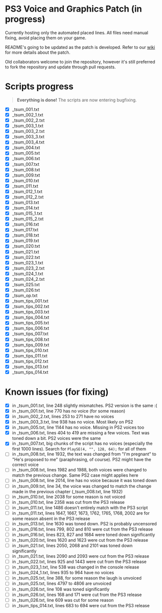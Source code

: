 # PS3 Voice and Graphics Patch (in progress)

Currently hosting only the automated placed lines. All files need manual fixing, avoid placing them on your game.

README's going to be updated as the patch is developed. Refer to our [wiki](https://github.com/07th-mod/guide/wiki) for more details about the patch.

Old collaborators welcome to join the repository, however it's still preferred to fork the repository and update through pull requests.

# Scripts progress

> **Everything is done!** The scripts are now entering bugfixing.

- [x] _tsum_001.txt
- [x] _tsum_002_1.txt
- [x] _tsum_002_2.txt
- [x] _tsum_003_1.txt
- [x] _tsum_003_2.txt
- [x] _tsum_003_3.txt
- [x] _tsum_003_4.txt
- [x] _tsum_004.txt
- [x] _tsum_005.txt
- [x] _tsum_006.txt
- [x] _tsum_007.txt
- [x] _tsum_008.txt
- [x] _tsum_009.txt
- [x] _tsum_010.txt
- [x] _tsum_011.txt
- [x] _tsum_012_1.txt
- [x] _tsum_012_2.txt
- [x] _tsum_013.txt
- [x] _tsum_014.txt
- [x] _tsum_015_1.txt
- [x] _tsum_015_2.txt
- [x] _tsum_016.txt
- [x] _tsum_017.txt
- [x] _tsum_018.txt
- [x] _tsum_019.txt
- [x] _tsum_020.txt
- [x] _tsum_021.txt
- [x] _tsum_022.txt
- [x] _tsum_023_1.txt
- [x] _tsum_023_2.txt
- [x] _tsum_024_1.txt
- [x] _tsum_024_2.txt
- [x] _tsum_025.txt
- [x] _tsum_026.txt
- [x] _tsum_op.txt
- [x] _tsum_tips_001.txt
- [x] _tsum_tips_002.txt
- [x] _tsum_tips_003.txt
- [x] _tsum_tips_004.txt
- [x] _tsum_tips_005.txt
- [x] _tsum_tips_006.txt
- [x] _tsum_tips_007.txt
- [x] _tsum_tips_008.txt
- [x] _tsum_tips_009.txt
- [x] _tsum_tips_010.txt
- [x] _tsum_tips_011.txt
- [x] _tsum_tips_012.txt
- [x] _tsum_tips_013.txt
- [x] _tsum_tips_014.txt

# Known issues (for fixing)

- [x] in _tsum_001.txt, line 248 slightly mismatches. PS2 version is the same :(
- [x] in _tsum_001.txt, line 770 has no voice (for some reason)
- [x] in _tsum_002_2.txt, lines 253 to 271 have no voices
- [x] in _tsum_003_3.txt, line 938 has no voice. Most likely on PS2
- [x] in _tsum_005.txt, line 1144 has no voice. Missing in PS2 voices too
- [x] in _tsum_006.txt, lines 404 to 419 are missing a few voices. Text was toned down a bit. PS2 voices were the same
- [x] in _tsum_007.txt, big chunks of the script has no voices (especially the first 1000 lines). Search for ``PlaySE(4, "", 128, 64);`` for all of them
- [ ] in _tsum_008.txt, line 1932, the text was changed from "I'm pregnant" to "He's proposed to me" (paraphrasing, of course). PS2 might have the correct voice
- [ ] in _tsum_008.txt, lines 1982 and 1988, both voices were changed to match the previous change. Same PS2 case might applies here
- [ ] in _tsum_008.txt, line 2014, line has no voice because it was toned down
- [ ] in _tsum_009.txt, line 34, the voice was changed to match the change made in the previous chapter (_tsum_008.txt, line 1932)
- [ ] in _tsum_010.txt, line 2038 for some reason is not voiced
- [ ] in _tsum_010.txt, line 2358 was cut from the PS3 release
- [ ] in _tsum_011.txt, line 1486 doesn't entirely match with the PS3 script
- [ ] in _tsum_011.txt, lines 1647, 1667, 1673, 1762, 1765, 1768, 2002 are for some reason absent in the PS3 release
- [ ] in _tsum_013.txt, line 1630 was toned down. PS2 is probably uncensored
- [ ] in _tsum_016.txt, lines 799, 802 and 810 were cut from the PS3 release
- [ ] in _tsum_016.txt, lines 823, 827 and 1684 were toned down significantly
- [ ] in _tsum_020.txt, lines 1620 and 1623 were cut from the PS3 release
- [ ] in _tsum_021.txt, lines 2050, 2068 and 2101 was toned down significantly
- [ ] in _tsum_021.txt, lines 2090 and 2093 were cut from the PS3 release
- [ ] in _tsum_022.txt, lines 925 and 1443 were cut from the PS3 release
- [ ] in _tsum_023_1.txt, line 538 was changed in the console release
- [ ] in _tsum_024_1.txt, lines 935 to 964 have no voices
- [ ] in _tsum_025.txt, line 388, for some reason the laugh is unvoiced
- [ ] in _tsum_025.txt, lines 4797 to 4806 are unvoiced
- [ ] in _tsum_026.txt, line 108 was toned significantly
- [ ] in _tsum_026.txt, lines 168 and 171 were cut from the PS3 release
- [ ] in _tsum_026.txt, line 609 was cut for some reason
- [ ] in _tsum_tips_014.txt, lines 683 to 694 were cut from the PS3 release